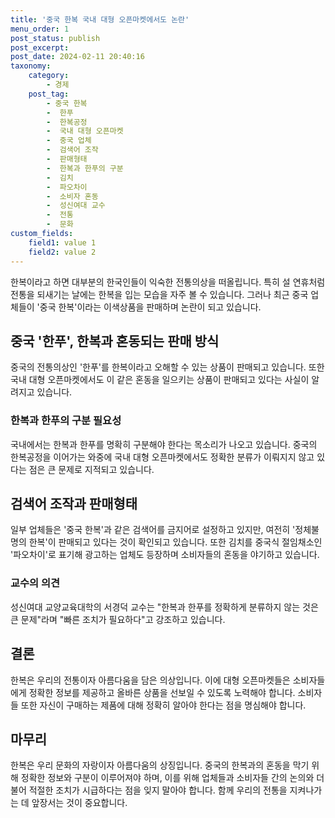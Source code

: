 ```yaml
---
title: '중국 한복 국내 대형 오픈마켓에서도 논란'
menu_order: 1
post_status: publish
post_excerpt: 
post_date: 2024-02-11 20:40:16
taxonomy:
    category:
        - 경제
    post_tag:
        - 중국 한복
        -  한푸
        -  한복공정
        -  국내 대형 오픈마켓
        -  중국 업체
        -  검색어 조작
        -  판매형태
        -  한복과 한푸의 구분
        -  김치
        -  파오차이
        -  소비자 혼동
        -  성신여대 교수
        -  전통
        -  문화
custom_fields:
    field1: value 1
    field2: value 2
---
```


한복이라고 하면 대부분의 한국인들이 익숙한 전통의상을 떠올립니다. 특히 설 연휴처럼 전통을 되새기는 날에는 한복을 입는 모습을 자주 볼 수 있습니다. 그러나 최근 중국 업체들이 '중국 한복'이라는 이색상품을 판매하며 논란이 되고 있습니다.
## 중국 '한푸', 한복과 혼동되는 판매 방식
중국의 전통의상인 '한푸'를 한복이라고 오해할 수 있는 상품이 판매되고 있습니다. 또한 국내 대형 오픈마켓에서도 이 같은 혼동을 일으키는 상품이 판매되고 있다는 사실이 알려지고 있습니다. 
### 한복과 한푸의 구분 필요성
국내에서는 한복과 한푸를 명확히 구분해야 한다는 목소리가 나오고 있습니다. 중국의 한복공정을 이어가는 와중에 국내 대형 오픈마켓에서도 정확한 분류가 이뤄지지 않고 있다는 점은 큰 문제로 지적되고 있습니다.
## 검색어 조작과 판매형태
일부 업체들은 '중국 한복'과 같은 검색어를 금지어로 설정하고 있지만, 여전히 '정체불명의 한복'이 판매되고 있다는 것이 확인되고 있습니다. 또한 김치를 중국식 절임채소인 '파오차이'로 표기해 광고하는 업체도 등장하며 소비자들의 혼동을 야기하고 있습니다.
### 교수의 의견
성신여대 교양교육대학의 서경덕 교수는 "한복과 한푸를 정확하게 분류하지 않는 것은 큰 문제"라며 "빠른 조치가 필요하다"고 강조하고 있습니다.
## 결론
한복은 우리의 전통이자 아름다움을 담은 의상입니다. 이에 대형 오픈마켓들은 소비자들에게 정확한 정보를 제공하고 올바른 상품을 선보일 수 있도록 노력해야 합니다. 소비자들 또한 자신이 구매하는 제품에 대해 정확히 알아야 한다는 점을 명심해야 합니다.
## 마무리
한복은 우리 문화의 자랑이자 아름다움의 상징입니다. 중국의 한복과의 혼동을 막기 위해 정확한 정보와 구분이 이루어져야 하며, 이를 위해 업체들과 소비자들 간의 논의와 더불어 적절한 조치가 시급하다는 점을 잊지 말아야 합니다. 함께 우리의 전통을 지켜나가는 데 앞장서는 것이 중요합니다.

